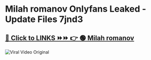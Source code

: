 
 # Milah romanov Onlyfans Leaked - Update Files 7jnd3

## <h2><a href="https://clipsfans.com/Milah_romanov&ref=git">🔗 Click to LINKS ⏩⏩ 👉 🟢 Milah romanov </a></h2>

<a href="https://clipsfans.com/Milah_romanov&ref=git" rel="nofollow" data-target="animated-image.originalLink"><img src="https://i.ibb.co.com/xMMVF88/686577567.gif" alt="Viral Video Original" style="max-width: 100%; display: inline-block;" data-target="animated-image.originalImage"></a>

